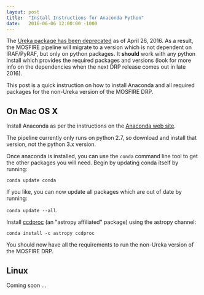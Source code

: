 ```yaml
---
layout: post
title:  "Install Instructions for Anaconda Python"
date:   2016-06-06 12:00:00 -1000
---
```

The [Ureka package has been deprecated](http://ssb.stsci.edu/ureka/) as of April 26, 2016.  As a result, the MOSFIRE pipeline will migrate to a version which is not dependent on IRAF/PyRAF, but only on python packages.  It __should__ work with any python install which provides the required packages and versions (look for more info on the dependencies when the next DRP release comes out in late 2016).

This post is a quick instruction on how to install Anaconda and all required packages for the non-Ureka version of the MOSFIRE DRP.

## On Mac OS X

Install Anaconda as per the instructions on the [Anaconda web site](https://www.continuum.io/downloads).

The pipeline currently only runs on python 2.7, so download and install that version, not the python 3.x version.

Once anaconda is installed, you can use the `conda` command line tool to get the other packages you will need.  Begin by updating conda itself by running:

`conda update conda`

If you like, you can now update all packages which are out of date by running:

`conda update --all`.

Install [ccdproc](http://ccdproc.readthedocs.io/en/latest/index.html) (an "astropy affiliated" package) using the astropy channel:

`conda install -c astropy ccdproc`

You should now have all the requirements to run the non-Ureka version of the MOSFIRE DRP.

## Linux

Coming soon ...